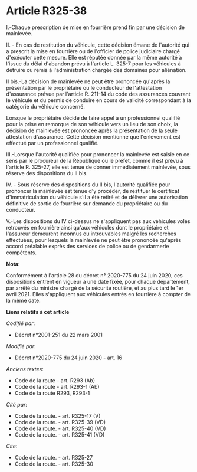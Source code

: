 # Article R325-38

I.-Chaque prescription de mise en fourrière prend fin par une décision de mainlevée.

II. - En cas de restitution du véhicule, cette décision émane de l'autorité qui a prescrit la mise en fourrière ou de
l'officier de police judiciaire chargé d'exécuter cette mesure. Elle est réputée donnée par la même autorité à l'issue du
délai d'abandon prévu à l'article L. 325-7 pour les véhicules à détruire ou remis à l'administration chargée des domaines
pour aliénation.

II bis.-La décision de mainlevée ne peut être prononcée qu'après la présentation par le propriétaire ou le conducteur de
l'attestation d'assurance prévue par l'article R. 211-14 du code des assurances couvrant le véhicule et du permis de conduire
en cours de validité correspondant à la catégorie du véhicule concerné.

Lorsque le propriétaire décide de faire appel à un professionnel qualifié pour la prise en remorque de son véhicule vers un
lieu de son choix, la décision de mainlevée est prononcée après la présentation de la seule attestation d'assurance. Cette
décision mentionne que l'enlèvement est effectué par un professionnel qualifié.

III.-Lorsque l'autorité qualifiée pour prononcer la mainlevée est saisie en ce sens par le procureur de la République ou le
préfet, comme il est prévu à l'article R. 325-27, elle est tenue de donner immédiatement mainlevée, sous réserve des
dispositions du II bis.

IV. - Sous réserve des dispositions du II bis, l'autorité qualifiée pour prononcer la mainlevée est tenue d'y procéder, de
restituer le certificat d'immatriculation du véhicule s'il a été retiré et de délivrer une autorisation définitive de sortie
de fourrière sur demande du propriétaire ou du conducteur.

V.-Les dispositions du IV ci-dessus ne s'appliquent pas aux véhicules volés retrouvés en fourrière ainsi qu'aux véhicules
dont le propriétaire et l'assureur demeurent inconnus ou introuvables malgré les recherches effectuées, pour lesquels la
mainlevée ne peut être prononcée qu'après accord préalable exprès des services de police ou de gendarmerie compétents.

**Nota:**

Conformément à l'article 28 du décret n° 2020-775 du 24 juin 2020, ces dispositions entrent en vigueur à une date fixée, pour
chaque département, par arrêté du ministre chargé de la sécurité routière, et au plus tard le 1er avril 2021. Elles
s'appliquent aux véhicules entrés en fourrière à compter de la même date.

**Liens relatifs à cet article**

_Codifié par_:

  - Décret n°2001-251 du 22 mars 2001

_Modifié par_:

  - Décret n°2020-775 du 24 juin 2020 - art. 16

_Anciens textes_:

  - Code de la route - art. R293 (Ab)
  - Code de la route - art. R293-1 (Ab)
  - Code de la route R293, R293-1

_Cité par_:

  - Code de la route. - art. R325-17 (V)
  - Code de la route. - art. R325-39 (VD)
  - Code de la route. - art. R325-40 (VD)
  - Code de la route. - art. R325-41 (VD)

_Cite_:

  - Code de la route. - art. R325-27
  - Code de la route. - art. R325-30
